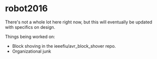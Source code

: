 # robot2016

There's not a whole lot here right now, but this will eventually be updated with specifics on design.

Things being worked on:
- Block shoving in the ieeefiu/avr_block_shover repo.
- Organizational junk
